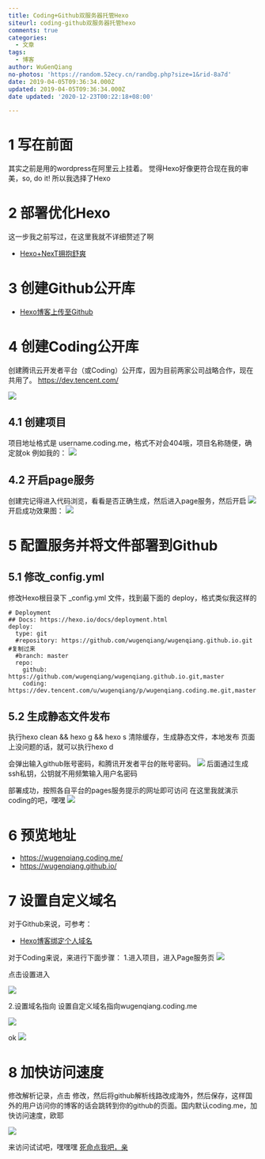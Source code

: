```yaml
---
title: Coding+Github双服务器托管Hexo
siteurl: coding-github双服务器托管hexo
comments: true
categories:
  - 文章
tags:
  - 博客
author: WuGenQiang
no-photos: 'https://random.52ecy.cn/randbg.php?size=1&rid-8a7d'
date: 2019-04-05T09:36:34.000Z
updated: 2019-04-05T09:36:34.000Z
date updated: '2020-12-23T00:22:18+08:00'

---
```


# 1 写在前面

其实之前是用的wordpress在阿里云上挂着。
觉得Hexo好像更符合现在我的审美，so, do it! 所以我选择了Hexo

# 2 部署优化Hexo

这一步我之前写过，在这里我就不详细赘述了啊

-   [Hexo+NexT拥抱舒爽](https://wugenqiang.gitee.io/articles/hexo-do-optimization.html)

# 3 创建Github公开库

-   [Hexo博客上传至Github](https://blog.csdn.net/wugenqiang/article/details/88373385)

# 4 创建Coding公开库

创建腾讯云开发者平台（或Coding）公开库，因为目前两家公司战略合作，现在共用了。
<https://dev.tencent.com/>

![](https://wugenqiang.github.io/PictureBed/pictures/20190405095056.png)

## 4.1 创建项目

项目地址格式是 username.coding.me，格式不对会404哦，项目名称随便，确定就ok
例如我的：
![](https://wugenqiang.github.io/PictureBed/pictures/20190405095539.png)

## 4.2 开启page服务

创建完记得进入代码浏览，看看是否正确生成，然后进入page服务，然后开启
![](https://wugenqiang.github.io/PictureBed/pictures/20190405095901.png)
开启成功效果图：
![](https://wugenqiang.github.io/PictureBed/pictures/20190405100027.png)

# 5 配置服务并将文件部署到Github

## 5.1 修改_config.yml

修改Hexo根目录下 _config.yml 文件，找到最下面的 deploy，格式类似我这样的

    # Deployment
    ## Docs: https://hexo.io/docs/deployment.html
    deploy:
      type: git
      #repository: https://github.com/wugenqiang/wugenqiang.github.io.git #复制过来
      #branch: master
      repo:
        github: https://github.com/wugenqiang/wugenqiang.github.io.git,master
        coding: https://dev.tencent.com/u/wugenqiang/p/wugenqiang.coding.me.git,master 

## 5.2 生成静态文件发布

执行hexo clean && hexo g && hexo s 清除缓存，生成静态文件，本地发布
页面上没问题的话，就可以执行hexo d

会弹出输入github账号密码，和腾讯开发者平台的账号密码。
![](https://wugenqiang.github.io/PictureBed/pictures/20190405100903.png)
后面通过生成ssh私钥，公钥就不用频繁输入用户名密码

部署成功，按照各自平台的pages服务提示的网址即可访问
在这里我就演示coding的吧，嘿嘿
![](https://wugenqiang.github.io/PictureBed/pictures/20190405101028.png)

# 6 预览地址

-   <https://wugenqiang.coding.me/>
-   <https://wugenqiang.github.io/>

# 7 设置自定义域名

对于Github来说，可参考：

-   [Hexo博客绑定个人域名](https://wugenqiang.gitee.io/articles/hexo-do-domain.html)

对于Coding来说，来进行下面步骤：
1.进入项目，进入Page服务页
![](https://wugenqiang.github.io/PictureBed/pictures/20190405103203.png)

点击设置进入

![](https://wugenqiang.github.io/PictureBed/pictures/20190405103257.png)

2.设置域名指向
设置自定义域名指向wugenqiang.coding.me

![](https://wugenqiang.github.io/PictureBed/pictures/20190405103808.png)

ok
![](https://wugenqiang.github.io/PictureBed/pictures/20190405104001.png)

# 8 加快访问速度

修改解析记录，点击 修改，然后将github解析线路改成海外，然后保存，这样国外的用户访问你的博客的话会跳转到你的github的页面。国内默认coding.me，加快访问速度，欧耶

![](https://wugenqiang.github.io/PictureBed/pictures/20190405113112.png)

来访问试试吧，嘿嘿嘿 [死命点我吧，亲](https://wugenqiang.gitee.io/)
